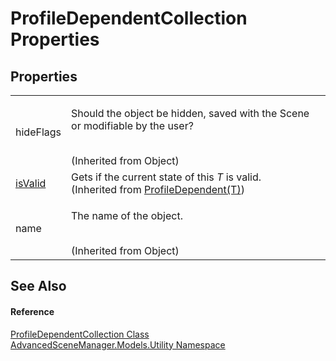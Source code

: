 # ProfileDependentCollection Properties




## Properties
<table>
<tr>
<td>hideFlags</td>
<td><p>Should the object be hidden, saved with the Scene or modifiable by the user?</p><br />(Inherited from Object)</td></tr>
<tr>
<td><a href="P_AdvancedSceneManager_Models_Utility_ProfileDependent_1_isValid.md">isValid</a></td>
<td>Gets if the current state of this <em>T</em> is valid.<br />(Inherited from <a href="T_AdvancedSceneManager_Models_Utility_ProfileDependent_1.md">ProfileDependent(T)</a>)</td></tr>
<tr>
<td>name</td>
<td><p>The name of the object.</p><br />(Inherited from Object)</td></tr>
</table>

## See Also


#### Reference
<a href="T_AdvancedSceneManager_Models_Utility_ProfileDependentCollection.md">ProfileDependentCollection Class</a>  
<a href="N_AdvancedSceneManager_Models_Utility.md">AdvancedSceneManager.Models.Utility Namespace</a>  
